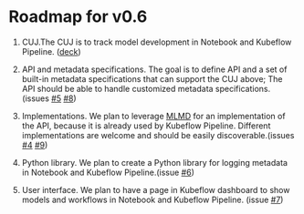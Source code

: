 # Roadmap for v0.6

1. CUJ.The CUJ is to track model development in Notebook and Kubeflow Pipeline. ([deck](http://bit.ly/kf-meta-cuj))

2. API and metadata specifications. The goal is to define API and a set of built-in metadata specifications that can support the CUJ above; The API should be able to handle customized metadata specifications.(issues [#5](https://github.com/kubeflow/metadata/issues/5) [#8](https://github.com/kubeflow/metadata/issues/8))

3. Implementations. We plan to leverage [MLMD](https://github.com/google/ml-metadata) for an implementation of the API, because it is already used by Kubeflow Pipeline. Different implementations are welcome and should be easily discoverable.(issues [#4](https://github.com/kubeflow/metadata/issues/4) [#9](https://github.com/kubeflow/metadata/issues/9))

4. Python library. We plan to create a Python library for logging metadata in Notebook and Kubeflow Pipeline.(issue [#6](https://github.com/kubeflow/metadata/issues/6))

5. User interface. We plan to have a page in Kubeflow dashboard to show models and workflows in Notebook and Kubeflow Pipeline. (issue [#7](https://github.com/kubeflow/metadata/issues/7))
